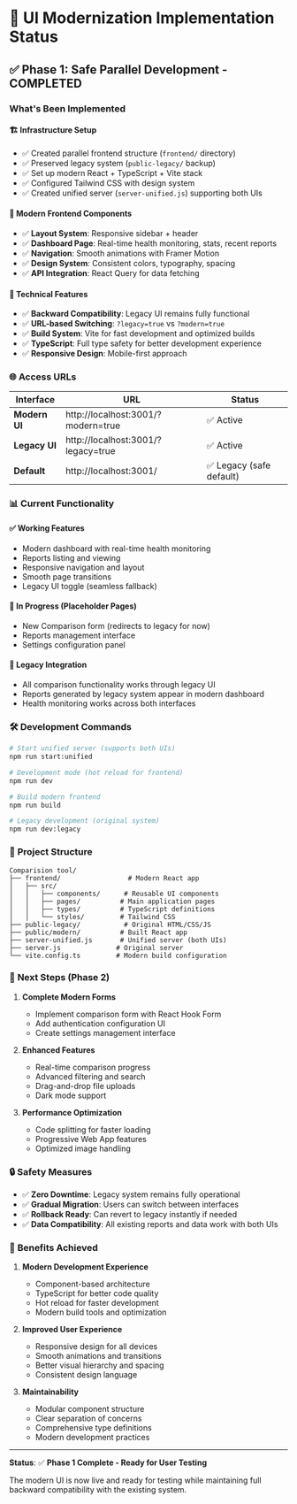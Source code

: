 # 🚀 UI Modernization Implementation Status

## ✅ Phase 1: Safe Parallel Development - COMPLETED

### What's Been Implemented

#### 🏗️ **Infrastructure Setup**
- ✅ Created parallel frontend structure (`frontend/` directory)
- ✅ Preserved legacy system (`public-legacy/` backup)
- ✅ Set up modern React + TypeScript + Vite stack
- ✅ Configured Tailwind CSS with design system
- ✅ Created unified server (`server-unified.js`) supporting both UIs

#### 🎨 **Modern Frontend Components**
- ✅ **Layout System**: Responsive sidebar + header
- ✅ **Dashboard Page**: Real-time health monitoring, stats, recent reports
- ✅ **Navigation**: Smooth animations with Framer Motion
- ✅ **Design System**: Consistent colors, typography, spacing
- ✅ **API Integration**: React Query for data fetching

#### 🔧 **Technical Features**
- ✅ **Backward Compatibility**: Legacy UI remains fully functional
- ✅ **URL-based Switching**: `?legacy=true` vs `?modern=true`
- ✅ **Build System**: Vite for fast development and optimized builds
- ✅ **TypeScript**: Full type safety for better development experience
- ✅ **Responsive Design**: Mobile-first approach

### 🌐 Access URLs

| Interface | URL | Status |
|-----------|-----|--------|
| **Modern UI** | http://localhost:3001/?modern=true | ✅ Active |
| **Legacy UI** | http://localhost:3001/?legacy=true | ✅ Active |
| **Default** | http://localhost:3001/ | ✅ Legacy (safe default) |

### 📊 Current Functionality

#### ✅ **Working Features**
- Modern dashboard with real-time health monitoring
- Reports listing and viewing
- Responsive navigation and layout
- Smooth page transitions
- Legacy UI toggle (seamless fallback)

#### 🚧 **In Progress** (Placeholder Pages)
- New Comparison form (redirects to legacy for now)
- Reports management interface
- Settings configuration panel

#### 🔄 **Legacy Integration**
- All comparison functionality works through legacy UI
- Reports generated by legacy system appear in modern dashboard
- Health monitoring works across both interfaces

### 🛠️ **Development Commands**

```bash
# Start unified server (supports both UIs)
npm run start:unified

# Development mode (hot reload for frontend)
npm run dev

# Build modern frontend
npm run build

# Legacy development (original system)
npm run dev:legacy
```

### 📁 **Project Structure**

```
Comparision tool/
├── frontend/                 # Modern React app
│   ├── src/
│   │   ├── components/      # Reusable UI components
│   │   ├── pages/          # Main application pages
│   │   ├── types/          # TypeScript definitions
│   │   └── styles/         # Tailwind CSS
├── public-legacy/           # Original HTML/CSS/JS
├── public/modern/          # Built React app
├── server-unified.js       # Unified server (both UIs)
├── server.js              # Original server
└── vite.config.ts         # Modern build configuration
```

### 🎯 **Next Steps (Phase 2)**

1. **Complete Modern Forms**
   - Implement comparison form with React Hook Form
   - Add authentication configuration UI
   - Create settings management interface

2. **Enhanced Features**
   - Real-time comparison progress
   - Advanced filtering and search
   - Drag-and-drop file uploads
   - Dark mode support

3. **Performance Optimization**
   - Code splitting for faster loading
   - Progressive Web App features
   - Optimized image handling

### 🔒 **Safety Measures**

- ✅ **Zero Downtime**: Legacy system remains fully operational
- ✅ **Gradual Migration**: Users can switch between interfaces
- ✅ **Rollback Ready**: Can revert to legacy instantly if needed
- ✅ **Data Compatibility**: All existing reports and data work with both UIs

### 🎉 **Benefits Achieved**

1. **Modern Development Experience**
   - Component-based architecture
   - TypeScript for better code quality
   - Hot reload for faster development
   - Modern build tools and optimization

2. **Improved User Experience**
   - Responsive design for all devices
   - Smooth animations and transitions
   - Better visual hierarchy and spacing
   - Consistent design language

3. **Maintainability**
   - Modular component structure
   - Clear separation of concerns
   - Comprehensive type definitions
   - Modern development practices

---

**Status**: ✅ **Phase 1 Complete - Ready for User Testing**

The modern UI is now live and ready for testing while maintaining full backward compatibility with the existing system. 